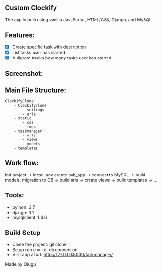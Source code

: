 ## Custom Clockify

The app is built using vanilla JavaScript, HTML/CSS, Django, and MySQL

## Features:
- [x]  Create specific task with description<br>
- [x]  List tasks user has started <br>
- [x]  A digram tracks how many tasks user has started<br>

## Screenshot:


## Main File Structure:
>
    ClockifyClone
        - ClockifyClone
            - settings
            - urls
        - static
            - css
            - imgs
        - taskmanager
            - urls
            - views
            - models
        - templates

## Work flow:
Init project -> install and create sub_app -> connect to MySQL -> build models, migration to DB 
-> build urls -> create views -> build templates -> ...

## Tools:
* python: 3.7
* django: 3.1
* mysqlclient: 1.4.6


## Build Setup
* Clone the project: git clone<br>
* Setup run env i.e. db connection
* Visit app at url: http://127.0.0.1:8000/taskmanager/


Made by Qiugu 



 
